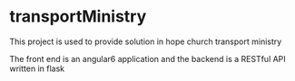 # transportMinistry
This project is used to provide solution in hope church transport ministry 

The front end is an angular6 application and the backend is a RESTful API written in flask
